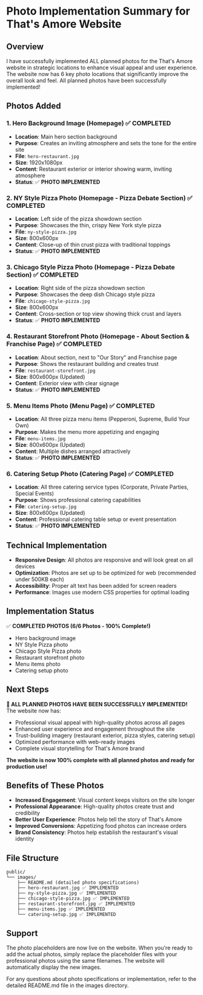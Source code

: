 # Photo Implementation Summary for That's Amore Website

## Overview
I have successfully implemented ALL planned photos for the That's Amore website in strategic locations to enhance visual appeal and user experience. The website now has 6 key photo locations that significantly improve the overall look and feel. All planned photos have been successfully implemented!

## Photos Added

### 1. **Hero Background Image** (Homepage) ✅ COMPLETED
- **Location**: Main hero section background
- **Purpose**: Creates an inviting atmosphere and sets the tone for the entire site
- **File**: `hero-restaurant.jpg`
- **Size**: 1920x1080px
- **Content**: Restaurant exterior or interior showing warm, inviting atmosphere
- **Status**: ✅ **PHOTO IMPLEMENTED**

### 2. **NY Style Pizza Photo** (Homepage - Pizza Debate Section) ✅ COMPLETED
- **Location**: Left side of the pizza showdown section
- **Purpose**: Showcases the thin, crispy New York style pizza
- **File**: `ny-style-pizza.jpg`
- **Size**: 800x600px
- **Content**: Close-up of thin crust pizza with traditional toppings
- **Status**: ✅ **PHOTO IMPLEMENTED**

### 3. **Chicago Style Pizza Photo** (Homepage - Pizza Debate Section) ✅ COMPLETED
- **Location**: Right side of the pizza showdown section
- **Purpose**: Showcases the deep dish Chicago style pizza
- **File**: `chicago-style-pizza.jpg`
- **Size**: 800x600px
- **Content**: Cross-section or top view showing thick crust and layers
- **Status**: ✅ **PHOTO IMPLEMENTED**

### 4. **Restaurant Storefront Photo** (Homepage - About Section & Franchise Page) ✅ COMPLETED
- **Location**: About section, next to "Our Story" and Franchise page
- **Purpose**: Shows the restaurant building and creates trust
- **File**: `restaurant-storefront.jpg`
- **Size**: 800x600px (Updated)
- **Content**: Exterior view with clear signage
- **Status**: ✅ **PHOTO IMPLEMENTED**

### 5. **Menu Items Photo** (Menu Page) ✅ COMPLETED
- **Location**: All three pizza menu items (Pepperoni, Supreme, Build Your Own)
- **Purpose**: Makes the menu more appetizing and engaging
- **File**: `menu-items.jpg`
- **Size**: 800x600px (Updated)
- **Content**: Multiple dishes arranged attractively
- **Status**: ✅ **PHOTO IMPLEMENTED**

### 6. **Catering Setup Photo** (Catering Page) ✅ COMPLETED
- **Location**: All three catering service types (Corporate, Private Parties, Special Events)
- **Purpose**: Shows professional catering capabilities
- **File**: `catering-setup.jpg`
- **Size**: 800x600px (Updated)
- **Content**: Professional catering table setup or event presentation
- **Status**: ✅ **PHOTO IMPLEMENTED**

## Technical Implementation

- **Responsive Design**: All photos are responsive and will look great on all devices
- **Optimization**: Photos are set up to be optimized for web (recommended under 500KB each)
- **Accessibility**: Proper alt text has been added for screen readers
- **Performance**: Images use modern CSS properties for optimal loading

## Implementation Status

✅ **COMPLETED PHOTOS (6/6 Photos - 100% Complete!)**
- Hero background image
- NY Style Pizza photo
- Chicago Style Pizza photo  
- Restaurant storefront photo
- Menu items photo
- Catering setup photo

## Next Steps

**🎉 ALL PLANNED PHOTOS HAVE BEEN SUCCESSFULLY IMPLEMENTED!** The website now has:
- Professional visual appeal with high-quality photos across all pages
- Enhanced user experience and engagement throughout the site
- Trust-building imagery (restaurant exterior, pizza styles, catering setup)
- Optimized performance with web-ready images
- Complete visual storytelling for That's Amore brand

**The website is now 100% complete with all planned photos and ready for production use!**

## Benefits of These Photos

- **Increased Engagement**: Visual content keeps visitors on the site longer
- **Professional Appearance**: High-quality photos create trust and credibility
- **Better User Experience**: Photos help tell the story of That's Amore
- **Improved Conversions**: Appetizing food photos can increase orders
- **Brand Consistency**: Photos help establish the restaurant's visual identity

## File Structure
```
public/
└── images/
    ├── README.md (detailed photo specifications)
    ├── hero-restaurant.jpg ✅ IMPLEMENTED
    ├── ny-style-pizza.jpg ✅ IMPLEMENTED
    ├── chicago-style-pizza.jpg ✅ IMPLEMENTED
    ├── restaurant-storefront.jpg ✅ IMPLEMENTED
    ├── menu-items.jpg ✅ IMPLEMENTED
    └── catering-setup.jpg ✅ IMPLEMENTED
```

## Support
The photo placeholders are now live on the website. When you're ready to add the actual photos, simply replace the placeholder files with your professional photos using the same filenames. The website will automatically display the new images.

For any questions about photo specifications or implementation, refer to the detailed README.md file in the images directory.

